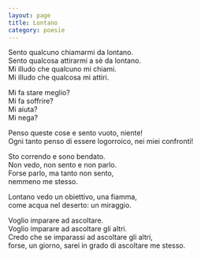 ```yaml
--- 
layout: page
title: Lontano
category: poesie
---
```


Sento qualcuno chiamarmi da lontano.  
Sento qualcosa attirarmi a sè da lontano.  
Mi illudo che qualcuno mi chiami.  
Mi illudo che qualcosa mi attiri.  

Mi fa stare meglio?  
Mi fa soffrire?  
Mi aiuta?  
Mi nega?  

Penso queste cose e sento vuoto, niente!  
Ogni tanto penso di essere logorroico, nei miei confronti!  
  
Sto correndo e sono bendato.  
Non vedo, non sento e non parlo.  
Forse parlo, ma tanto non sento,  
nemmeno me stesso.  

Lontano vedo un obiettivo, una fiamma,  
come acqua nel deserto: un miraggio.  

Voglio imparare ad ascoltare.  
Voglio imparare ad ascoltare gli altri.  
Credo che se imparassi ad ascoltare gli altri,  
forse, un giorno, sarei in grado di ascoltare me stesso.  
